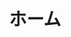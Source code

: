 ---
templateKey: top-page
title: ホーム
cover:
  title: 学びや探究に興味を持つ子どもたちのために
  subtitle: 「創造的な学び」をもたらす書籍や教材を子どもたちに届けます
  backgroundImage: ../../images/top-cover.jpg
featured:
  title: Scratchアクティビティ カードブック・シリーズ
  description: 「創造的な学び」を子供たちにもたらすプログラミング学習用カードブックです。子供たちがプログラミングに集中して取り組むのを手助けしてくれます。
  features:
    - MITのScratchチームが開発した最先端のプログラミング学習教材を収録
    - 待望のScratch3.0対応版コーディングカード
    - 小学校の教育現場、放課後プログラムの教材に最適
  books:
    -
      title: Vol.1 名前を動かそう・音楽を作ろう編
      image: ../../images/scratch-activity-card-book/vol1-on-sell.png
      price: "¥770+税"
      url: https://www.amazon.co.jp/dp/4910209018
    -
      title: Vol.2 キャラクターを動かそう・さあ、踊ろう編
      image: ../../images/scratch-activity-card-book/vol2-on-sell.png
      price: "¥770+税"
      url: https://www.amazon.co.jp/dp/4910209026
    -
      title: Vol.3 物語を作ろう・ビデオモーションセンサー編
      image: ../../images/scratch-activity-card-book/vol3-on-sell.png
      price: "¥770+税"
      url: https://www.amazon.co.jp/dp/4910209034
    -
      title: Vol.4 ゲーム編
      image: ../../images/scratch-activity-card-book/vol4-on-sell.png
      price: "¥1,050+税"
      url: https://www.amazon.co.jp/dp/4910209042
---